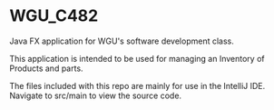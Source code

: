 # WGU_C482
Java FX application for WGU's software development class.

This application is intended to be used for managing an Inventory of Products and parts. 

The files included with this repo are mainly for use in the IntelliJ IDE. Navigate to src/main to view the source code.
